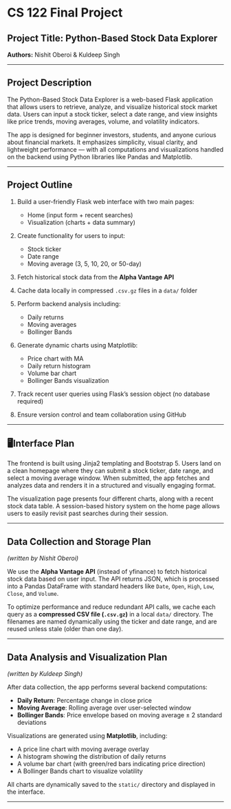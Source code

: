 # CS 122 Final Project

## Project Title: Python-Based Stock Data Explorer  
**Authors:** Nishit Oberoi & Kuldeep Singh  

---

## Project Description

The Python-Based Stock Data Explorer is a web-based Flask application that allows users to retrieve, analyze, and visualize historical stock market data. Users can input a stock ticker, select a date range, and view insights like price trends, moving averages, volume, and volatility indicators.

The app is designed for beginner investors, students, and anyone curious about financial markets. It emphasizes simplicity, visual clarity, and lightweight performance — with all computations and visualizations handled on the backend using Python libraries like Pandas and Matplotlib.

---

## Project Outline

1. Build a user-friendly Flask web interface with two main pages:  
   - Home (input form + recent searches)  
   - Visualization (charts + data summary)

2. Create functionality for users to input:
   - Stock ticker
   - Date range
   - Moving average (3, 5, 10, 20, or 50-day)

3. Fetch historical stock data from the **Alpha Vantage API**

4. Cache data locally in compressed `.csv.gz` files in a `data/` folder

5. Perform backend analysis including:
   - Daily returns
   - Moving averages
   - Bollinger Bands

6. Generate dynamic charts using Matplotlib:
   - Price chart with MA
   - Daily return histogram
   - Volume bar chart
   - Bollinger Bands visualization

7. Track recent user queries using Flask’s session object (no database required)

8. Ensure version control and team collaboration using GitHub

---

## 🖥Interface Plan

The frontend is built using Jinja2 templating and Bootstrap 5. Users land on a clean homepage where they can submit a stock ticker, date range, and select a moving average window. When submitted, the app fetches and analyzes data and renders it in a structured and visually engaging format.

The visualization page presents four different charts, along with a recent stock data table. A session-based history system on the home page allows users to easily revisit past searches during their session.

---

## Data Collection and Storage Plan  
*(written by Nishit Oberoi)*

We use the **Alpha Vantage API** (instead of yfinance) to fetch historical stock data based on user input. The API returns JSON, which is processed into a Pandas DataFrame with standard headers like `Date`, `Open`, `High`, `Low`, `Close`, and `Volume`.

To optimize performance and reduce redundant API calls, we cache each query as a **compressed CSV file (`.csv.gz`)** in a local `data/` directory. The filenames are named dynamically using the ticker and date range, and are reused unless stale (older than one day).

---

## Data Analysis and Visualization Plan  
*(written by Kuldeep Singh)*

After data collection, the app performs several backend computations:

- **Daily Return**: Percentage change in close price
- **Moving Average**: Rolling average over user-selected window
- **Bollinger Bands**: Price envelope based on moving average ± 2 standard deviations

Visualizations are generated using **Matplotlib**, including:

- A price line chart with moving average overlay
- A histogram showing the distribution of daily returns
- A volume bar chart (with green/red bars indicating price direction)
- A Bollinger Bands chart to visualize volatility

All charts are dynamically saved to the `static/` directory and displayed in the interface.

---
